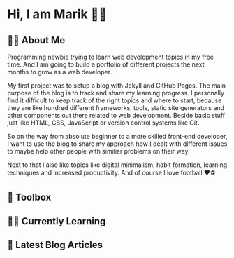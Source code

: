 # Hi, I am Marik 🙋‍♂️

## 🧑‍💻 About Me

Programming newbie trying to learn web development topics in my free time. And I am going to build a portfolio of different projects the next months to grow as a web developer.

My first project was to setup a blog with Jekyll and GitHub Pages. The main purpose of the blog is to track and share my learning progress. I personally find it difficult to keep track of the right topics and where to start, because they are like hundred different frameworks, tools, static site generators and other components out there related to web development. Beside basic stuff just like HTML, CSS, JavaScript or version control systems like Git.

So on the way from absolute beginner to a more skilled front-end developer, I want to use the blog to share my approach how I dealt with different issues to maybe help other people with similiar problems on their way.

Next to that I also like topics like digital minimalism, habit formation, learning techniques and increased productivity. And of course I love football ❤️⚽

## 🧰 Toolbox

## 👩‍🏫 Currently Learning

## 📑 Latest Blog Articles
